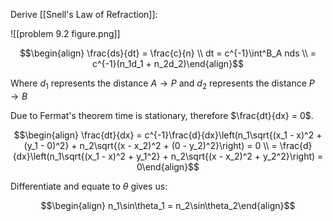 Derive [[Snell's Law of Refraction]]:

![[problem 9.2 figure.png]]

$$\begin{align} \frac{ds}{dt} = \frac{c}{n} \\ dt = c^{-1}\int^B_A nds \\ = c^{-1}(n_1d_1 + n_2d_2)\end{align}$$

Where $d_1$ represents the distance $A\rightarrow P$ and $d_2$ represents the distance $P \rightarrow B$ 

Due to Fermat's theorem time is stationary, therefore $\frac{dt}{dx} = 0$.

$$\begin{align} \frac{dt}{dx} = c^{-1}\frac{d}{dx}\left(n_1\sqrt{(x_1 - x)^2 + (y_1 - 0)^2} + n_2\sqrt{(x - x_2)^2 + (0 - y_2)^2}\right) = 0 \\ = \frac{d}{dx}\left(n_1\sqrt{(x_1 - x)^2 + y_1^2} + n_2\sqrt{(x - x_2)^2 + y_2^2}\right) = 0\end{align}$$

Differentiate and equate to $\theta$ gives us:

$$\begin{align} n_1\sin\theta_1 = n_2\sin\theta_2\end{align}$$